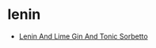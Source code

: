 # lenin

 * [Lenin And Lime Gin And Tonic Sorbetto](index/l/lenin-and-lime-gin-and-tonic-sorbetto-51187110.json)
